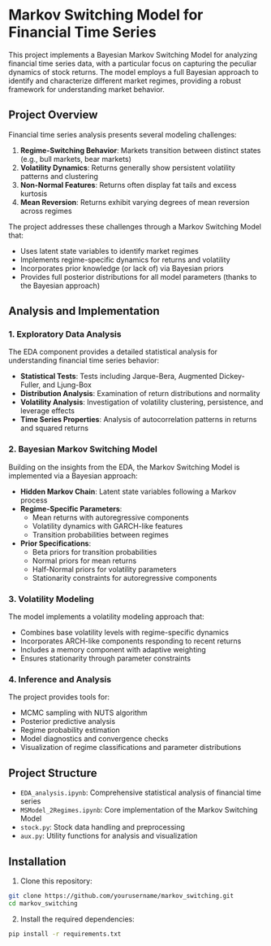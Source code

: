 # Markov Switching Model for Financial Time Series

This project implements a Bayesian Markov Switching Model for analyzing financial time series data, with a particular focus on capturing the peculiar dynamics of stock returns. The model employs a full Bayesian approach to identify and characterize different market regimes, providing a robust framework for understanding market behavior.

## Project Overview

Financial time series analysis presents several modeling challenges:

1. **Regime-Switching Behavior**: Markets transition between distinct states (e.g., bull markets, bear markets)
2. **Volatility Dynamics**: Returns generally show persistent volatility patterns and clustering
3. **Non-Normal Features**: Returns often display fat tails and excess kurtosis
4. **Mean Reversion**: Returns exhibit varying degrees of mean reversion across regimes

The project addresses these challenges through a Markov Switching Model that:

- Uses latent state variables to identify market regimes
- Implements regime-specific dynamics for returns and volatility
- Incorporates prior knowledge (or lack of) via Bayesian priors
- Provides full posterior distributions for all model parameters (thanks to the Bayesian approach)

## Analysis and Implementation

### 1. Exploratory Data Analysis

The EDA component provides a detailed statistical analysis for understanding financial time series behavior:

- **Statistical Tests**: Tests including Jarque-Bera, Augmented Dickey-Fuller, and Ljung-Box
- **Distribution Analysis**: Examination of return distributions and normality
- **Volatility Analysis**: Investigation of volatility clustering, persistence, and leverage effects
- **Time Series Properties**: Analysis of autocorrelation patterns in returns and squared returns

### 2. Bayesian Markov Switching Model

Building on the insights from the EDA, the Markov Switching Model is implemented via a Bayesian approach:

- **Hidden Markov Chain**: Latent state variables following a Markov process
- **Regime-Specific Parameters**:
  - Mean returns with autoregressive components
  - Volatility dynamics with GARCH-like features
  - Transition probabilities between regimes
- **Prior Specifications**:
  - Beta priors for transition probabilities
  - Normal priors for mean returns
  - Half-Normal priors for volatility parameters
  - Stationarity constraints for autoregressive components

### 3. Volatility Modeling

The model implements a volatility modeling approach that:

- Combines base volatility levels with regime-specific dynamics
- Incorporates ARCH-like components responding to recent returns
- Includes a memory component with adaptive weighting
- Ensures stationarity through parameter constraints

### 4. Inference and Analysis

The project provides tools for:

- MCMC sampling with NUTS algorithm
- Posterior predictive analysis
- Regime probability estimation
- Model diagnostics and convergence checks
- Visualization of regime classifications and parameter distributions

## Project Structure

- `EDA_analysis.ipynb`: Comprehensive statistical analysis of financial time series
- `MSModel_2Regimes.ipynb`: Core implementation of the Markov Switching Model
- `stock.py`: Stock data handling and preprocessing
- `aux.py`: Utility functions for analysis and visualization

## Installation

1. Clone this repository:
```bash
git clone https://github.com/yourusername/markov_switching.git
cd markov_switching
```

2. Install the required dependencies:
```bash
pip install -r requirements.txt
```


